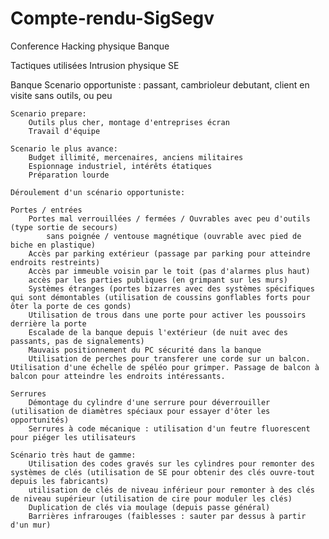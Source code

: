 # Compte-rendu-SigSegv

Conference Hacking physique Banque

Tactiques utilisées
	Intrusion physique
        SE

Banque
	Scenario opportuniste : 
		passant, cambrioleur debutant, client en visite
                sans outils, ou peu

	Scenario prepare:
		Outils plus cher, montage d'entreprises écran
		Travail d'équipe
	
	Scenario le plus avance:
		Budget illimité, mercenaires, anciens militaires
		Espionnage industriel, intérêts étatiques
		Préparation lourde

	Déroulement d'un scénario opportuniste:
	
	Portes / entrées
		Portes mal verrouillées / fermées / Ouvrables avec peu d'outils (type sortie de secours)
			sans poignée / ventouse magnétique (ouvrable avec pied de biche en plastique)
		Accès par parking extérieur (passage par parking pour atteindre endroits restreints)
		Accès par immeuble voisin par le toit (pas d'alarmes plus haut)
		accès par les parties publiques (en grimpant sur les murs) 
		Systèmes étranges (portes bizarres avec des systèmes spécifiques qui sont démontables (utilisation de coussins gonflables forts pour ôter la porte de ces gonds)
		Utilisation de trous dans une porte pour activer les poussoirs derrière la porte
		Escalade de la banque depuis l'extérieur (de nuit avec des passants, pas de signalements)
		Mauvais positionnement du PC sécurité dans la banque
		Utilisation de perches pour transferer une corde sur un balcon. Utilisation d'une échelle de spéléo pour grimper. Passage de balcon à balcon pour atteindre les endroits intéressants.
		
	Serrures
		Démontage du cylindre d'une serrure pour déverrouiller (utilisation de diamètres spéciaux pour essayer d'ôter les opportunités)
		Serrures à code mécanique : utilisation d'un feutre fluorescent pour piéger les utilisateurs
	
	Scénario très haut de gamme:
		Utilisation des codes gravés sur les cylindres pour remonter des systèmes de clés (utilisation de SE pour obtenir des clés ouvre-tout depuis les fabricants)
		utilisation de clés de niveau inférieur pour remonter à des clés de niveau supérieur (utilisation de cire pour moduler les clés)
		Duplication de clés via moulage (depuis passe général)
		Barrières infrarouges (faiblesses : sauter par dessus à partir d'un mur)
				
